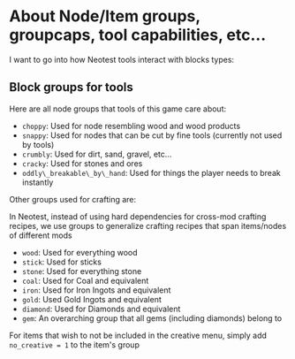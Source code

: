 About Node/Item groups, groupcaps, tool capabilities, etc...
============================================================

I want to go into how Neotest tools interact with blocks types:

Block groups for tools
----------------------

Here are all node groups that tools of this game care about:

- `choppy`: Used for node resembling wood and wood products
- `snappy`: Used for nodes that can be cut by fine tools (currently not used by tools)
- `crumbly`: Used for dirt, sand, gravel, etc...
- `cracky`: Used for stones and ores
- `oddly\_breakable\_by\_hand`: Used for things the player needs to break instantly

Other groups used for crafting are:

In Neotest, instead of using hard dependencies for cross-mod crafting recipes, we use groups to generalize crafting recipes that span items/nodes of different mods

- `wood`: Used for everything wood
- `stick`: Used for sticks
- `stone`: Used for everything stone
- `coal`: Used for Coal and equivalent
- `iron`: Used for Iron Ingots and equivalent
- `gold`: Used Gold Ingots and equivalent
- `diamond`: Used for Diamonds and equivalent
- `gem`: An overarching group that all gems (including diamonds) belong to

For items that wish to not be included in the creative menu, simply add `no_creative = 1` to the item's group